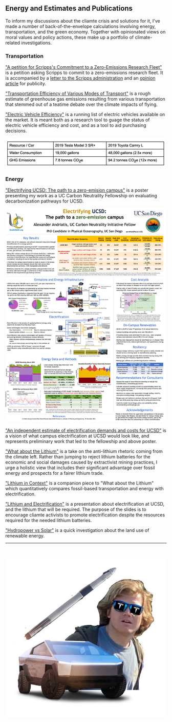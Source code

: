 ## Energy and Estimates and Publications

To inform my discussions about the cliamte crisis and solutions for it, I've made a number of back-of-the-envelope calculations involving energy, transportation, and the green economy. Together with opinionated views on moral values and policy actions, these make up a portfolio of climate-related investigations. 


### Transportation

["A petition for Scripps's Commitment to a Zero-Emissions Research Fleet"](https://docs.google.com/document/d/e/2PACX-1vTe9TEQ24amTjLXlyxDUtQcNFk3-FsCXwcYNEpyrNz1EysBi6Lnjbeg_lBPLXmEtGWTFngLC4elSZL5/pub) is a petition asking Scripps to commit to a zero-emissions research fleet. It is accompanied by a [letter to the Scripps administration](https://docs.google.com/document/d/e/2PACX-1vSmKznwh73qnSlnIQH312J8PBzgJ8K4nwA-aFP_mHarbT4av7KnJfnJDs-abAd62H5Wc9KIcIB-QPto/pub) and an [opinion article](https://www.ucsdclimatereview.org/post/will-scripps-oceanography-leadership-commit-to-zero-emissions-research-vessels) for publicity.

["Transportation Efficiency of Various Modes of Transport"](https://docs.google.com/document/d/e/2PACX-1vQQw-rztodKpbZEaBE3Qr6lEWjGE-7vRdyLU1sUDCLVWAriDDJgrmMj45utvzjIwmuD7o72wo7jBmh0/pub) is a rough estimate of greenhouse gas emissions resulting from various transportation that stemmed out of a teatime debate over the climate impacts of flying.

["Electric Vehicle Efficiency"](https://docs.google.com/spreadsheets/d/e/2PACX-1vT3hyL1zs1qWMaysPEsQY4mV_MfUcAXoP-icdj5bYuDsV4OPYp4QOOpUJ8VIy_pI-SyNAec6IKD8AEt/pubhtml) is a running list of electric vehicles available on the market. It is meant both as a research tool to guage the status of electric vehicle efficiency and cost, and as a tool to aid purchasing decisions. 

<img src="/images/vehicle_efficiency.png?raw=true"/>

### Energy

["Electrifying UCSD: The path to a zero-emision campus"](https://drive.google.com/file/d/1BN9l2NtlKBezrOCMrkzJigYViS5CxB0p/view?usp=share_link) is a poster presenting my work as a UC Carbon Neutrality Fellowship on evaluating decarbonization pathways for UCSD. 

<img src="/images/Poster_Snapshot.png?raw=true"/>

["An independent estimate of electrification demands and costs for UCSD"](https://docs.google.com/document/d/e/2PACX-1vQNYRqWodZvEYYVV0u14JMOikgV-qlmghGtHGD55EtS0LSCDd8iziyfVSxbFZX0K9ucarI1zJJ01PGA/pub) is a vision of what campus electrification at UCSD would look like, and represents preliminary work that led to the fellowship and above poster.


["What about the Lithium"](https://www.ucsdclimatereview.org/post/what-about-the-lithium) is a take on the anti-lithium rhetoric coming from the climate left. Rather than jumping to reject lithium batteries for the economic and social damages caused by extractivist mining practices, I urge a holistic view that includes their significant advantage over fossil energy and prospects for a fairer lithium trade.

["Lithium in Context"](https://docs.google.com/document/d/e/2PACX-1vRfoQyRe-kdkXezMyPtAJHXGdsR4cy24A66DmOssoSH0TvCfhVL_qDbtitGJtVqH1IEkMBzbYa8edYP/pub) is a companion piece to "What about the Lithium" which quantitatively compares fossil-based transportation and energy with electrification.  

["Lithium and Electrification"](https://docs.google.com/presentation/d/e/2PACX-1vRYPhVDlpAgVGxYOXAszmx0KJYEpe-YWT7UU-ZmbPHcT1ZDdlV5ARpRAhjwFgmipa8lVW8iMOTs8mzD/pub?start=true&loop=true&delayms=3000) is a presentation about electrification at UCSD, and the lithium that will be required. The purpose of the slides is to encourage cliamte activists to promote electrification despite the resources required for the needed lithium batteries.

["Hydropower vs Solar"](https://docs.google.com/document/d/e/2PACX-1vRORr-6RZMsje6CMxuZIM8aQ5f1fo1IjHENTzdtQgKxe-P1ki_OwY6h27lzRpfLfeB9aOqy1dxgI1S5/pub) is a quick investigation about the land use of renewable energy.


---


# <img src="/images/alex_tesla.jpg?raw=true"/>
